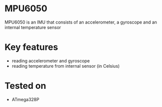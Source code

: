 # MPU6050
MPU6050 is an IMU that consists of an accelerometer, a gyroscope and an internal temperature sensor

# Key features
- reading accelerometer and gyroscope
- reading temperature from internal sensor (in Celsius)

# Tested on
- ATmega328P
